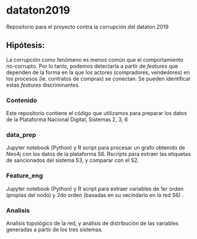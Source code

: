 # dataton2019
Repositorio para el proyecto contra la corrupción del dataton 2019

## Hipótesis:

La corrupción como fenómeno es menos común que el comportamiento no-corrupto. Por lo tanto, podemos detectarla a partir de *features* que dependen de la forma en la que los actores (compradores, vendedores) en los procesos (ie. contratos de compras) se conectan. Se pueden identificar estas *features* discriminantes.  

### Contenido

Este repositorio contiene el código que utilizamos para preparar los datos de la Plataforma Nacional Digital, Sistemas 2, 3, 6

### data_prep
Jupyter notebook (Python) y  R script para procesar un grafo obtenido de Neo4j con los datos de la plataforma S6. Rscripts para extraer las etiquetas de sancionados del sistema S3, y comparar con el S2.

### Feature_eng

Jupyter notebook (Python) y R script para extraer variables de 1er orden (propias del nodo) y 2do orden (basadas en su vecindario en la red S6) .

### Analisis

Analisis topológico de la red, y análisis de distribución de las variables generadas a partir de los tres sistemas.
